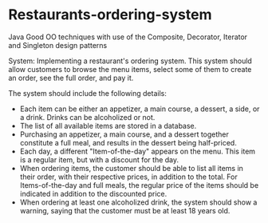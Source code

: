 # Restaurants-ordering-system

Java
Good OO techniques with use of the Composite, Decorator, Iterator and Singleton design patterns

System:
Implementing a restaurant's ordering system. This system should allow customers to browse the
menu items, select some of them to create an order, see the full order, and pay it.

The system should include the following details:

- Each item can be either an appetizer, a main course, a dessert, a side, or a drink. Drinks can be
alcoholized or not.
- The list of all available items are stored in a database.
- Purchasing an appetizer, a main course, and a dessert together constitute a full meal, and results in
the dessert being half-priced.
- Each day, a different "Item-of-the-day" appears on the menu. This item is a regular item, but with a
discount for the day.
- When ordering items, the customer should be able to list all items in their order, with their respective
prices, in addition to the total. For Items-of-the-day and full meals, the regular price of the items
should be indicated in addition to the discounted price.
- When ordering at least one alcoholized drink, the system should show a warning, saying that the
customer must be at least 18 years old.
